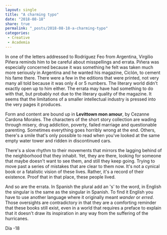 ```yaml
---
layout: single
title: "A charming typo"
date: "2018-08-18"
share: true
permalink: "_posts/2018-08-18-a-charming-typo"
categories:
 - Creative
 - Academia
---
```


In one of the letters addressed to Rodríguez Feo from Argentina, Virgilio Piñera reminds him to be careful about misspellings and errata. Piñera was especially concerned because it was something he felt was taken much more seriously in Argentina and he wanted his magazine, Ciclón, to cement his fame there. There were a few in the editions that were printed, not very many all told because it was only 4 or 5 numbers. The literary world didn't exactly open up to him either. The errata may have had something to do with that, but probably not due to the literary quality of the magazine. It seems that the limitations of a smaller intellectual industry is pressed into the very pages it produces.



Form and content are bound up in **Levittown mon amour**, by Cezanne Cardona Morales. The characters of the short story collection are wading through misery, drug addiction, poverty, failed marriage and questionable parenting. Sometimes everything goes horribly wrong at the end. Others, there's a smile that's only possible to read when you've looked at the same empty water tower and ridden in discontinued cars. 



There's a slow rhythm to their movements that mirrors the lagging behind of the neighborhood that they inhabit. Yet, they are there, looking for someone that maybe doesn't want to see them, and still they keep going. Trying to move past a series of mistakes that are clear to them now. It's not a cynical book or a fatalistic vision of these lives. Rather, it's a record of their existence. Proof that in that place, these people lived.



And so are the errata. In Spanish the plural add an 's' to the word, in English the singular is the same as the singular in Spanish. To find it English you have to use another language where it originally meant *wander* or *erred*. Those oversights are contradictory in that they are a comforting reminder that these books still exist, even in a world that requires a preface to explain that it doesn't draw its inspiration in any way from the suffering of the hurricanes.



Día -18         
